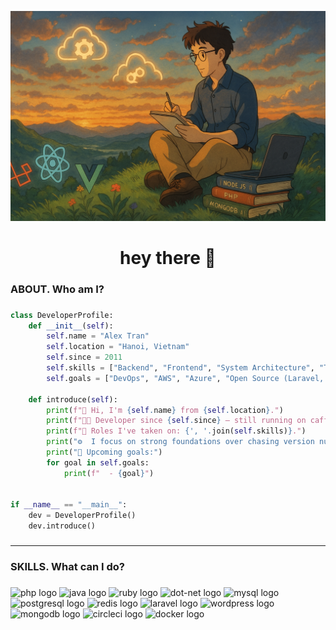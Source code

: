 ![Mô tả ảnh](./assets/tranthethang.png)

###

<h1 align="center">hey there 👋</h1>

###

<h3 align="left">ABOUT. Who am I?</h3>

###

```python
class DeveloperProfile:
    def __init__(self):
        self.name = "Alex Tran"
        self.location = "Hanoi, Vietnam"
        self.since = 2011
        self.skills = ["Backend", "Frontend", "System Architecture", "Team Leadership"]
        self.goals = ["DevOps", "AWS", "Azure", "Open Source (Laravel, React, Vue)"]

    def introduce(self):
        print(f"👋 Hi, I'm {self.name} from {self.location}.")
        print(f"👨‍💻 Developer since {self.since} — still running on caffeine and curiosity.\n")
        print(f"🔧 Roles I've taken on: {', '.join(self.skills)}.")
        print("⚙️  I focus on strong foundations over chasing version numbers.\n")
        print("📌 Upcoming goals:")
        for goal in self.goals:
            print(f"  - {goal}")


if __name__ == "__main__":
    dev = DeveloperProfile()
    dev.introduce()
```

###

---

<h3 align="left">SKILLS. What can I do?</h3>

###

<p align="left">
  <img src="https://cdn.jsdelivr.net/gh/devicons/devicon/icons/php/php-plain.svg" alt="php logo" style="height:40px;" />
  <img src="https://cdn.jsdelivr.net/gh/devicons/devicon/icons/java/java-original-wordmark.svg" alt="java logo" style="height:40px;" />
  <img src="https://cdn.jsdelivr.net/gh/devicons/devicon/icons/ruby/ruby-plain-wordmark.svg" alt="ruby logo" style="height:40px;" />
  <img src="https://cdn.jsdelivr.net/gh/devicons/devicon/icons/dot-net/dot-net-plain-wordmark.svg" alt="dot-net logo" style="height:40px;" />
  <img src="https://cdn.jsdelivr.net/gh/devicons/devicon/icons/mysql/mysql-plain-wordmark.svg" alt="mysql logo" style="height:40px;" />
  <img src="https://cdn.jsdelivr.net/gh/devicons/devicon/icons/postgresql/postgresql-plain-wordmark.svg" alt="postgresql logo" style="height:40px;" />
  <img src="https://cdn.jsdelivr.net/gh/devicons/devicon/icons/redis/redis-plain-wordmark.svg" alt="redis logo" style="height:40px;" />
  <img src="https://e7.pngegg.com/pngimages/802/126/png-clipart-laravel-web-development-web-application-php-software-framework-others-angle-text-thumbnail.png" alt="laravel logo" style="height:40px;" />
  <img src="https://cdn.jsdelivr.net/gh/devicons/devicon/icons/wordpress/wordpress-plain-wordmark.svg" alt="wordpress logo" style="height:40px;" />
  <img src="https://cdn.jsdelivr.net/gh/devicons/devicon/icons/mongodb/mongodb-plain-wordmark.svg" alt="mongodb logo" style="height:40px;" />
  <img src="https://cdn.jsdelivr.net/gh/devicons/devicon/icons/circleci/circleci-plain.svg" alt="circleci logo" style="height:40px;" />
  <img src="https://cdn.jsdelivr.net/gh/devicons/devicon/icons/docker/docker-plain-wordmark.svg" alt="docker logo" style="height:40px;" />
</p>

